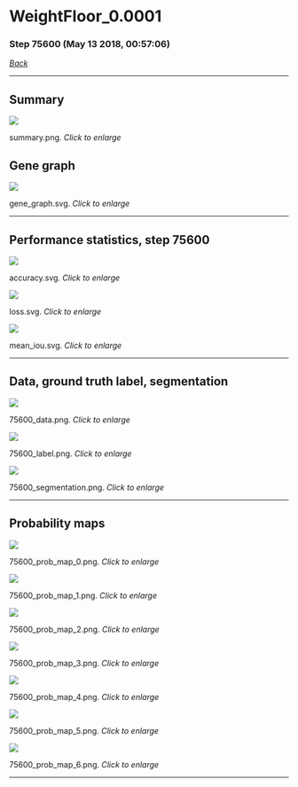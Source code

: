 # WeightFloor_0.0001

### Step 75600 (May 13 2018, 00:57:06)

[_Back_](..)

---

## Summary

<div class="images"><a href="media/summary.png"><img  src="media/summary.png" align="center"></a><p>summary.png. <i>Click to enlarge</i></p></div>

## Gene graph

<div class="images"><a href="media/gene_graph.svg"><img  src="media/gene_graph.svg" align="center"></a><p>gene_graph.svg. <i>Click to enlarge</i></p></div>

---

## Performance statistics, step 75600

<div class="images"><a href="media/accuracy.svg"><img class="mini" src="media/accuracy.svg" align="center"></a><p>accuracy.svg. <i>Click to enlarge</i></p></div>
<div class="images"><a href="media/loss.svg"><img class="mini" src="media/loss.svg" align="center"></a><p>loss.svg. <i>Click to enlarge</i></p></div>
<div class="images"><a href="media/mean_iou.svg"><img class="mini" src="media/mean_iou.svg" align="center"></a><p>mean_iou.svg. <i>Click to enlarge</i></p></div>

---

## Data, ground truth label, segmentation

<div class="images"><a href="media/75600_data.png"><img class="mini" src="media/75600_data.png" align="center"></a><p>75600_data.png. <i>Click to enlarge</i></p></div>
<div class="images"><a href="media/75600_label.png"><img class="mini" src="media/75600_label.png" align="center"></a><p>75600_label.png. <i>Click to enlarge</i></p></div>
<div class="images"><a href="media/75600_segmentation.png"><img class="mini" src="media/75600_segmentation.png" align="center"></a><p>75600_segmentation.png. <i>Click to enlarge</i></p></div>

---

## Probability maps

<div class="images"><a href="media/75600_prob_map_0.png"><img class="mini" src="media/75600_prob_map_0.png" align="center"></a><p>75600_prob_map_0.png. <i>Click to enlarge</i></p></div>
<div class="images"><a href="media/75600_prob_map_1.png"><img class="mini" src="media/75600_prob_map_1.png" align="center"></a><p>75600_prob_map_1.png. <i>Click to enlarge</i></p></div>
<div class="images"><a href="media/75600_prob_map_2.png"><img class="mini" src="media/75600_prob_map_2.png" align="center"></a><p>75600_prob_map_2.png. <i>Click to enlarge</i></p></div>
<div class="images"><a href="media/75600_prob_map_3.png"><img class="mini" src="media/75600_prob_map_3.png" align="center"></a><p>75600_prob_map_3.png. <i>Click to enlarge</i></p></div>
<div class="images"><a href="media/75600_prob_map_4.png"><img class="mini" src="media/75600_prob_map_4.png" align="center"></a><p>75600_prob_map_4.png. <i>Click to enlarge</i></p></div>
<div class="images"><a href="media/75600_prob_map_5.png"><img class="mini" src="media/75600_prob_map_5.png" align="center"></a><p>75600_prob_map_5.png. <i>Click to enlarge</i></p></div>
<div class="images"><a href="media/75600_prob_map_6.png"><img class="mini" src="media/75600_prob_map_6.png" align="center"></a><p>75600_prob_map_6.png. <i>Click to enlarge</i></p></div>

---


